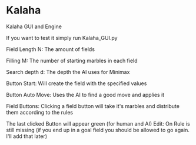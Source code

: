 # Kalaha
Kalaha GUI and Engine

If you want to test it simply run Kalaha_GUI.py

Field Length N: The amount of fields

Filling M: The number of starting marbles in each field

Search depth d: The depth the AI uses for Minimax

Button Start: Will create the field with the specified values

Button Auto Move: Uses the AI to find a good move and applies it

Field Buttons: Clicking a field button will take it's marbles and distribute them according to the rules

The last clicked Button will appear green (for human and AI)
Edit: On Rule is still missing (if you end up in a goal field you should be allowed to go again. I'll add that later)
